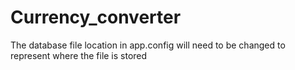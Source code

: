 # Currency_converter
The database file location in app.config will need to be changed to represent where the file is stored
